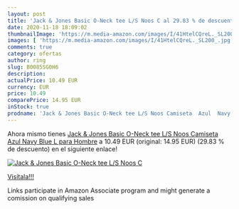 ```yaml
---
layout: post
title: 'Jack & Jones Basic O-Neck tee L/S Noos C al 29.83 % de descuento'
date: 2020-11-18 18:09:02
thumbnailImage: 'https://m.media-amazon.com/images/I/41HtelCQreL._SL200_.jpg'
images: [ 'https://m.media-amazon.com/images/I/41HtelCQreL._SL200_.jpg' ]
comments: true
category: ofertas
author: ring
slug: B0085SG0H6
description:
actualPrice: 10.49 EUR
currency: EUR
price: 10.49
comparePrice: 14.95 EUR
inStock: true
prodname: 'Jack & Jones Basic O-Neck tee L/S Noos Camiseta  Azul  Navy Blue   L para Hombre'
---
```


Ahora mismo tienes [Jack & Jones Basic O-Neck tee L/S Noos Camiseta  Azul  Navy Blue   L para Hombre](https://www.amazon.es/dp/B0085SG0H6/?tag=tolees-21) a 10.49 EUR (original: 14.95 EUR) (29.83 %  de descuento) en el siguiente enlace!

[![Jack & Jones Basic O-Neck tee L/S Noos C](https://m.media-amazon.com/images/I/41HtelCQreL._SL200_.jpg)](https://www.amazon.es/dp/B0085SG0H6/?tag=tolees-21)

[Visítala!!!](https://www.amazon.es/dp/B0085SG0H6/?tag=tolees-21)

Links participate in Amazon Associate program and might generate a comission on qualifying sales
